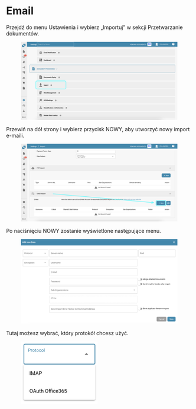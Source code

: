 # Email

Przejdź do menu Ustawienia i wybierz „Importuj” w sekcji Przetwarzanie dokumentów.

<figure><img src="../../../.gitbook/assets/email1.png" alt=""><figcaption></figcaption></figure>

Przewiń na dół strony i wybierz przycisk NOWY, aby utworzyć nowy import e-maili.

<figure><img src="../../../.gitbook/assets/email2.png" alt=""><figcaption></figcaption></figure>

Po naciśnięciu NOWY zostanie wyświetlone następujące menu.

<figure><img src="../../../.gitbook/assets/email3.png" alt=""><figcaption></figcaption></figure>

Tutaj możesz wybrać, który protokół chcesz użyć.

<figure><img src="../../../.gitbook/assets/email4.png" alt="" width="207"><figcaption></figcaption></figure>
